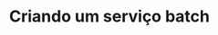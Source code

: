 ---
layout: post
title: Criando um serviço batch 
image: /img/hello_world.jpeg
tags: [spring, spring-framework, spring-boot, spring-batch, batch]
---